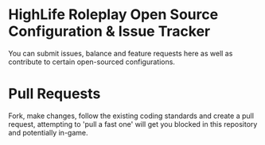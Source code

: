 # HighLife Roleplay Open Source Configuration & Issue Tracker
You can submit issues, balance and feature requests here as well as contribute to certain open-sourced configurations.

# Pull Requests
Fork, make changes, follow the existing coding standards and create a pull request, attempting to 'pull a fast one' will get you blocked in this repository and potentially in-game.
